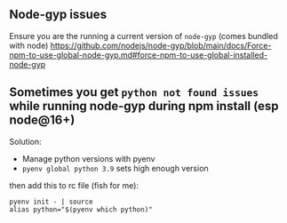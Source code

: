 

## Node-gyp issues
Ensure you are the running a current version of `node-gyp` (comes bundled with
node)
https://github.com/nodejs/node-gyp/blob/main/docs/Force-npm-to-use-global-node-gyp.md#force-npm-to-use-global-installed-node-gyp

## Sometimes you get `python not found issues` while running node-gyp during npm install (esp node@16+)
Solution:
- Manage python versions with pyenv
- `pyenv global python 3.9` sets high enough version

then add this to rc file (fish for me):
```fish
pyenv init - | source
alias python="$(pyenv which python)"
```

